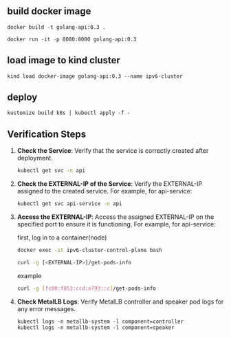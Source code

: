

## build docker image
``` 
docker build -t golang-api:0.3 .

docker run -it -p 8080:8080 golang-api:0.3
```

## load image to kind cluster
``` 
kind load docker-image golang-api:0.3 --name ipv6-cluster 
```

## deploy
``` 
kustomize build k8s | kubectl apply -f -
```

## Verification Steps

1. **Check the Service**:
   Verify that the service is correctly created after deployment.

   ```sh
   kubectl get svc -n api
   ```
2. **Check the EXTERNAL-IP of the Service**:
   Verify the EXTERNAL-IP assigned to the created service. For example, for api-service:

   ```sh
   kubectl get svc api-service -n api
   ```
3. **Access the EXTERNAL-IP**:
   Access the assigned EXTERNAL-IP on the specified port to ensure it is functioning. For example, for api-service:

   first, log in to a container(node)

   ```sh
   docker exec -it ipv6-cluster-control-plane bash
   ```

   ```sh 
   curl -g [<EXTERNAL-IP>]/get-pods-info
   ```
   
   example
   
   ```sh
   curl -g [fc00:f853:ccd:e793::c]/get-pods-info
   ```
4. **Check MetalLB Logs**:
   Verify MetalLB controller and speaker pod logs for any error messages.

   ``` 
   kubectl logs -n metallb-system -l component=controller
   kubectl logs -n metallb-system -l component=speaker
   ```

